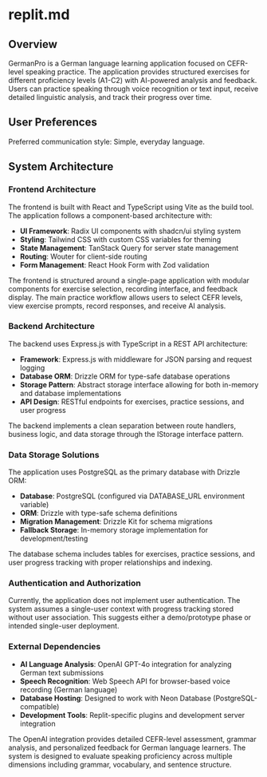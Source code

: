 # replit.md

## Overview

GermanPro is a German language learning application focused on CEFR-level speaking practice. The application provides structured exercises for different proficiency levels (A1-C2) with AI-powered analysis and feedback. Users can practice speaking through voice recognition or text input, receive detailed linguistic analysis, and track their progress over time.

## User Preferences

Preferred communication style: Simple, everyday language.

## System Architecture

### Frontend Architecture

The frontend is built with React and TypeScript using Vite as the build tool. The application follows a component-based architecture with:

- **UI Framework**: Radix UI components with shadcn/ui styling system
- **Styling**: Tailwind CSS with custom CSS variables for theming
- **State Management**: TanStack Query for server state management
- **Routing**: Wouter for client-side routing
- **Form Management**: React Hook Form with Zod validation

The frontend is structured around a single-page application with modular components for exercise selection, recording interface, and feedback display. The main practice workflow allows users to select CEFR levels, view exercise prompts, record responses, and receive AI analysis.

### Backend Architecture

The backend uses Express.js with TypeScript in a REST API architecture:

- **Framework**: Express.js with middleware for JSON parsing and request logging
- **Database ORM**: Drizzle ORM for type-safe database operations
- **Storage Pattern**: Abstract storage interface allowing for both in-memory and database implementations
- **API Design**: RESTful endpoints for exercises, practice sessions, and user progress

The backend implements a clean separation between route handlers, business logic, and data storage through the IStorage interface pattern.

### Data Storage Solutions

The application uses PostgreSQL as the primary database with Drizzle ORM:

- **Database**: PostgreSQL (configured via DATABASE_URL environment variable)
- **ORM**: Drizzle with type-safe schema definitions
- **Migration Management**: Drizzle Kit for schema migrations
- **Fallback Storage**: In-memory storage implementation for development/testing

The database schema includes tables for exercises, practice sessions, and user progress tracking with proper relationships and indexing.

### Authentication and Authorization

Currently, the application does not implement user authentication. The system assumes a single-user context with progress tracking stored without user association. This suggests either a demo/prototype phase or intended single-user deployment.

### External Dependencies

- **AI Language Analysis**: OpenAI GPT-4o integration for analyzing German text submissions
- **Speech Recognition**: Web Speech API for browser-based voice recording (German language)
- **Database Hosting**: Designed to work with Neon Database (PostgreSQL-compatible)
- **Development Tools**: Replit-specific plugins and development server integration

The OpenAI integration provides detailed CEFR-level assessment, grammar analysis, and personalized feedback for German language learners. The system is designed to evaluate speaking proficiency across multiple dimensions including grammar, vocabulary, and sentence structure.
